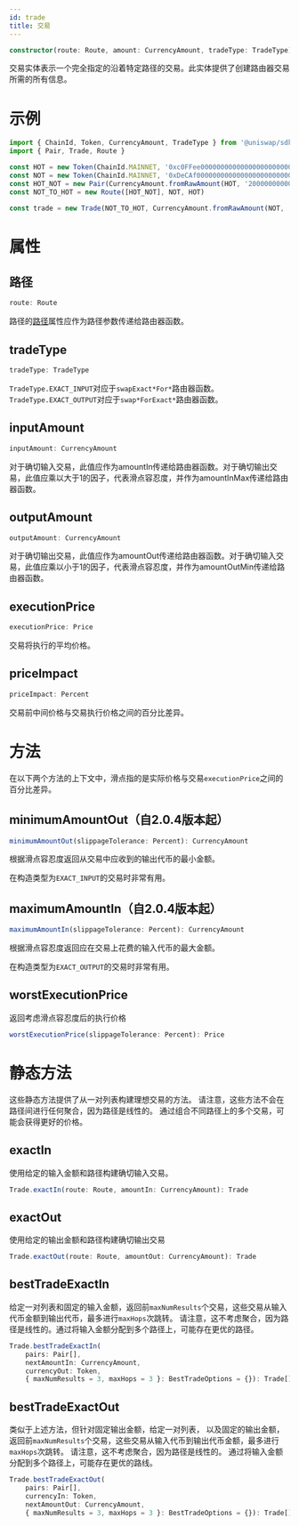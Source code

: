 ```yaml
---
id: trade
title: 交易
---
```


```typescript
constructor(route: Route, amount: CurrencyAmount, tradeType: TradeType)
```

交易实体表示一个完全指定的沿着特定路径的交易。此实体提供了创建路由器交易所需的所有信息。

# 示例

```typescript
import { ChainId, Token, CurrencyAmount, TradeType } from '@uniswap/sdk-core'
import { Pair, Trade, Route }

const HOT = new Token(ChainId.MAINNET, '0xc0FFee0000000000000000000000000000000000', 18, 'HOT', 'Caffeine')
const NOT = new Token(ChainId.MAINNET, '0xDeCAf00000000000000000000000000000000000', 18, 'NOT', 'Caffeine')
const HOT_NOT = new Pair(CurrencyAmount.fromRawAmount(HOT, '2000000000000000000'), CurrencyAmount.fromRawAmount(NOT, '1000000000000000000'))
const NOT_TO_HOT = new Route([HOT_NOT], NOT, HOT)

const trade = new Trade(NOT_TO_HOT, CurrencyAmount.fromRawAmount(NOT, '1000000000000000'), TradeType.EXACT_INPUT)
```

# 属性

## 路径

```typescript
route: Route
```

路径的[路径](route#path)属性应作为路径参数传递给路由器函数。

## tradeType

```typescript
tradeType: TradeType
```

`TradeType.EXACT_INPUT`对应于`swapExact*For*`路由器函数。`TradeType.EXACT_OUTPUT`对应于`swap*ForExact*`路由器函数。

## inputAmount

```typescript
inputAmount: CurrencyAmount
```

对于确切输入交易，此值应作为amountIn传递给路由器函数。对于确切输出交易，此值应乘以大于1的因子，代表滑点容忍度，并作为amountInMax传递给路由器函数。

## outputAmount

```typescript
outputAmount: CurrencyAmount
```

对于确切输出交易，此值应作为amountOut传递给路由器函数。对于确切输入交易，此值应乘以小于1的因子，代表滑点容忍度，并作为amountOutMin传递给路由器函数。

## executionPrice

```typescript
executionPrice: Price
```

交易将执行的平均价格。

## priceImpact

```typescript
priceImpact: Percent
```

交易前中间价格与交易执行价格之间的百分比差异。

# 方法

在以下两个方法的上下文中，滑点指的是实际价格与交易`executionPrice`之间的百分比差异。

## minimumAmountOut（自2.0.4版本起）

```typescript
minimumAmountOut(slippageTolerance: Percent): CurrencyAmount
```

根据滑点容忍度返回从交易中应收到的输出代币的最小金额。

在构造类型为`EXACT_INPUT`的交易时非常有用。

## maximumAmountIn（自2.0.4版本起）

```typescript
maximumAmountIn(slippageTolerance: Percent): CurrencyAmount
```

根据滑点容忍度返回应在交易上花费的输入代币的最大金额。

在构造类型为`EXACT_OUTPUT`的交易时非常有用。

## worstExecutionPrice

返回考虑滑点容忍度后的执行价格

```typescript
worstExecutionPrice(slippageTolerance: Percent): Price
```

# 静态方法

这些静态方法提供了从一对列表构建理想交易的方法。
请注意，这些方法不会在路径间进行任何聚合，因为路径是线性的。
通过组合不同路径上的多个交易，可能会获得更好的价格。

## exactIn

使用给定的输入金额和路径构建确切输入交易。

```typescript
Trade.exactIn(route: Route, amountIn: CurrencyAmount): Trade
```

## exactOut

使用给定的输出金额和路径构建确切输出交易

```typescript
Trade.exactOut(route: Route, amountOut: CurrencyAmount): Trade
```

## bestTradeExactIn

给定一对列表和固定的输入金额，返回前`maxNumResults`个交易，这些交易从输入代币金额到输出代币，最多进行`maxHops`次跳转。
请注意，这不考虑聚合，因为路径是线性的。通过将输入金额分配到多个路径上，可能存在更优的路径。

```typescript
Trade.bestTradeExactIn(
    pairs: Pair[],
    nextAmountIn: CurrencyAmount,
    currencyOut: Token,
    { maxNumResults = 3, maxHops = 3 }: BestTradeOptions = {}): Trade[]
```

## bestTradeExactOut

类似于上述方法，但针对固定输出金额，给定一对列表，
以及固定的输出金额，返回前`maxNumResults`个交易，这些交易从输入代币到输出代币金额，最多进行`maxHops`次跳转。
请注意，这不考虑聚合，因为路径是线性的。
通过将输入金额分配到多个路径上，可能存在更优的路线。

```typescript
Trade.bestTradeExactOut(
    pairs: Pair[],
    currencyIn: Token,
    nextAmountOut: CurrencyAmount,
    { maxNumResults = 3, maxHops = 3 }: BestTradeOptions = {}): Trade[]
```